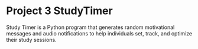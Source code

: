 # Project 3 StudyTimer
Study Timer is a Python program that generates random motivational messages and audio notifications to help individuals set, track, and optimize their study sessions.

